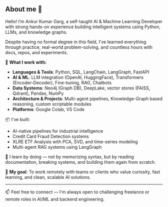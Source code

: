 ## About me 👋

Hello! I’m Ankur Kumar Garg, a self-taught AI & Machine Learning Developer with strong hands-on experience building intelligent systems using Python, LLMs, and knowledge graphs.

Despite having no formal degree in this field, I’ve learned everything through practice, real-world problem-solving, and countless hours with docs, repos, and experiments.

🔧 **What I work with:**
- **Languages & Tools**: Python, SQL, LangChain, LangGraph, FastAPI
- **AI & ML**: LLM integration (OpenAI, HuggingFace), Transformers (Encoder-Decoder), Fine-tuning, RAG, Chatbots
- **Data Systems**: Neo4j (Graph DB), DeepLake, vector stores (FAISS, Qdrant), Pandas, NumPy
- **Architecture & Projects**: Multi-agent pipelines, Knowledge-Graph based reasoning, custom scriptable modules
- **Platforms**: Google Colab, VS Code

📦 I’ve built:
- AI-native pipelines for industrial intelligence
- Credit Card Fraud Detection systems
- XLRE ETF Analysis with PCA, SVD, and time-series modeling
- Multi-agent RAG systems using LangGraph

🧠 I learn by doing — not by memorizing syntax, but by reading documentation, breaking systems, and building them again from scratch.

🎯 **My goal**: To work remotely with teams or clients who value curiosity, fast learning, and clean, scalable AI solutions.

---

📫 Feel free to connect — I'm always open to challenging freelance or remote roles in AI/ML and backend engineering.
